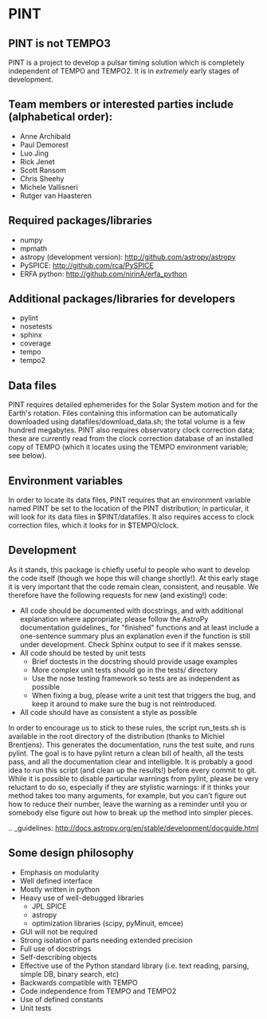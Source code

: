 PINT
====

## PINT is not TEMPO3

PINT is a project to develop a pulsar timing solution which is
completely independent of TEMPO and TEMPO2.  It is in _extremely_
early stages of development.

## Team members or interested parties include (alphabetical order):

 - Anne Archibald
 - Paul Demorest
 - Luo Jing
 - Rick Jenet
 - Scott Ransom
 - Chris Sheehy
 - Michele Vallisneri
 - Rutger van Haasteren

## Required packages/libraries

 - numpy
 - mpmath
 - astropy (development version): http://github.com/astropy/astropy
 - PySPICE: http://github.com/rca/PySPICE
 - ERFA python: http://github.com/nirinA/erfa_python

## Additional packages/libraries for developers

 - pylint
 - nosetests
 - sphinx
 - coverage
 - tempo
 - tempo2

## Data files

PINT requires detailed ephemerides for the Solar System motion and for 
the Earth's rotation. Files containing this information can be 
automatically downloaded using datafiles/download_data.sh; the total volume 
is a few hundred megabytes. PINT also requires observatory clock correction 
data; these are currently read from the clock correction database of an 
installed copy of TEMPO (which it locates using the TEMPO environment 
variable; see below).

## Environment variables

In order to locate its data files, PINT requires that an environment variable
named PINT be set to the location of the PINT distribution; in particular, it 
will look for its data files in $PINT/datafiles. It also requires access to 
clock correction files, which it looks for in $TEMPO/clock.

## Development

As it stands, this package is chiefly useful to people who want to develop 
the code itself (though we hope this will change shortly!). At this 
early stage it is very important that the code remain clean, consistent, 
and reusable. We therefore have the following requests for new 
(and existing!) code:

 - All code should be documented with docstrings, and with 
    additional explanation where appropriate; please follow the AstroPy
    documentation guidelines_ for "finished" functions and at least
    include a one-sentence summary plus an explanation even if the
    function is still under development. Check Sphinx output to see if
    it makes sensse.
 - All code should be tested by unit tests
    - Brief doctests in the docstring should provide usage examples
    - More complex unit tests should go in the tests/ directory
    - Use the nose testing framework so tests are as independent as possible
    - When fixing a bug, please write a unit test that triggers the bug, 
       and keep it around to make sure the bug is not reintroduced.
 - All code should have as consistent a style as possible

In order to encourage us to stick to these rules, the script run_tests.sh 
is available in the root directory of the distribution (thanks to Michiel 
Brentjens). This generates the documentation, runs the test suite, and 
runs pylint. The goal is to have pylint return a clean bill of health, 
all the tests pass, and all the documentation clear and intelligible. It 
is probably a good idea to run this script (and clean up the results!) 
before every commit to git. While it is possible to disable particular warnings 
from pylint, please be very reluctant to do so, especially if they 
are stylistic warnings: if it thinks your method takes too many arguments, 
for example, but you can't figure out how to reduce their number, leave 
the warning as a reminder until you or somebody else figure out how to 
break up the method into simpler pieces.

.. _guidelines: http://docs.astropy.org/en/stable/development/docguide.html

## Some design philosophy

 - Emphasis on modularity
 - Well defined interface
 - Mostly written in python
 - Heavy use of well-debugged libraries
   - JPL SPICE
   - astropy
   - optimization libraries (scipy, pyMinuit, emcee)
 - GUI will not be required
 - Strong isolation of parts needing extended precision
 - Full use of docstrings
 - Self-describing objects
 - Effective use of the Python standard library
    (i.e. text reading, parsing, simple DB, binary search, etc)
 - Backwards compatible with TEMPO
 - Code independence from TEMPO and TEMPO2
 - Use of defined constants
 - Unit tests

